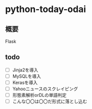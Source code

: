 # python-today-odai

## 概要  

Flask  

## todo  

- [ ] Jinja2を導入
- [ ] MySQLを導入
- [ ] Kerasを導入  
- [ ] Yahooニュースのスクレイピング  
- [ ] 形態素解析orDLの単語判定  
- [ ] こんな〇〇は〇〇だ形式に落とし込む  

